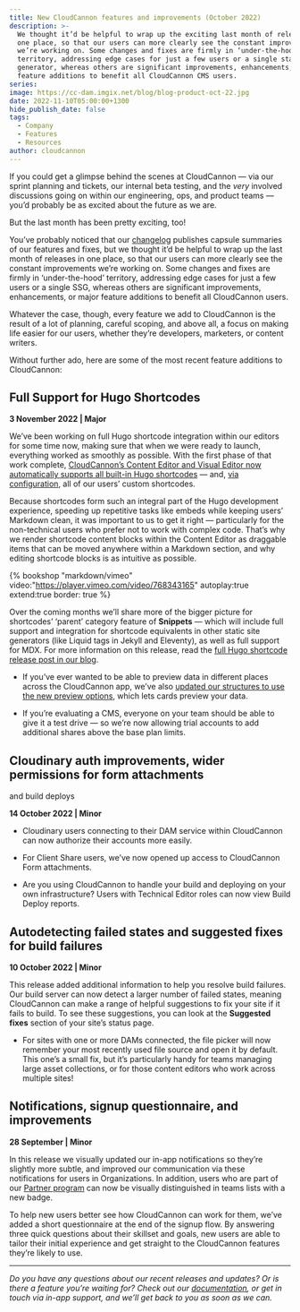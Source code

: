 ```yaml
---
title: New CloudCannon features and improvements (October 2022)
description: >-
  We thought it’d be helpful to wrap up the exciting last month of releases in
  one place, so that our users can more clearly see the constant improvements
  we’re working on. Some changes and fixes are firmly in ‘under-the-hood’
  territory, addressing edge cases for just a few users or a single static site
  generator, whereas others are significant improvements, enhancements, or major
  feature additions to benefit all CloudCannon CMS users.
series:
image: https://cc-dam.imgix.net/blog/blog-product-oct-22.jpg
date: 2022-11-10T05:00:00+1300
hide_publish_date: false
tags:
  - Company
  - Features
  - Resources
author: cloudcannon
---
```

If you could get a glimpse behind the scenes at CloudCannon — via our sprint planning and tickets, our internal beta testing, and the *very* involved discussions going on within our engineering, ops, and product teams — you’d probably be as excited about the future as we are.

But the last month has been pretty exciting, too\!

You’ve probably noticed that our [changelog](https://cloudcannon.com/changelog/) publishes capsule summaries of our features and fixes, but we thought it’d be helpful to wrap up the last month of releases in one place, so that our users can more clearly see the constant improvements we’re working on. Some changes and fixes are firmly in ‘under-the-hood’ territory, addressing edge cases for just a few users or a single SSG, whereas others are significant improvements, enhancements, or major feature additions to benefit all CloudCannon users.

Whatever the case, though, every feature we add to CloudCannon is the result of a lot of planning, careful scoping, and above all, a focus on making life easier for our users, whether they’re developers, marketers, or content writers.

Without further ado, here are some of the most recent feature additions to CloudCannon:

## Full Support for Hugo Shortcodes

**3 November 2022 \| Major**

We’ve been working on full Hugo shortcode integration within our editors for some time now, making sure that when we were ready to launch, everything worked as smoothly as possible. With the first phase of that work complete, [CloudCannon’s Content Editor and Visual Editor now automatically supports all built-in Hugo shortcodes](https://cloudcannon.com/documentation/articles/editing-with-hugo-shortcodes/) — and, [via configuration](https://cloudcannon.com/documentation/articles/editing-with-hugo-shortcodes/?ssg=Hugo), all of our users’ custom shortcodes.

Because shortcodes form such an integral part of the Hugo development experience, speeding up repetitive tasks like embeds while keeping users’ Markdown clean, it was important to us to get it right — particularly for the non-technical users who prefer not to work with complex code. That’s why we render shortcode content blocks within the Content Editor as draggable items that can be moved anywhere within a Markdown section, and why editing shortcode blocks is as intuitive as possible.

{% bookshop "markdown/vimeo" video:"https://player.vimeo.com/video/768343165" autoplay:true extend:true border: true %}

Over the coming months we’ll share more of the bigger picture for
shortcodes’ ‘parent’ category feature of **Snippets** — which will include
full support and integration for shortcode equivalents in other static
site generators (like Liquid tags in Jekyll and Eleventy), as well as full
support for MDX. For more information on this release, read the [full
Hugo shortcode release post in our
blog](https://cloudcannon.com/blog/editing-content-with-hugo-shortcodes/).


* If you’ve ever wanted to be able to preview data in different places
across the CloudCannon app, we’ve also [updated our structures to use the
new preview
options](https://cloudcannon.com/documentation/articles/changing-how-cards-preview-your-data/),
which lets cards preview your data.

* If you’re evaluating a CMS, everyone on your team should be able to give
it a test drive — so we’re now allowing trial accounts to add additional
shares above the base plan limits.


## Cloudinary auth improvements, wider permissions for form attachments
and build deploys


**14 October 2022 \| Minor**


* Cloudinary users connecting to their DAM service within CloudCannon can
now authorize their accounts more easily.

* For Client Share users, we’ve now opened up access to CloudCannon Form
attachments.

* Are you using CloudCannon to handle your build and deploying on your own
infrastructure? Users with Technical Editor roles can now view Build
Deploy reports.


## Autodetecting failed states and suggested fixes for build failures


**10 October 2022 \| Minor**


This release added additional information to help you resolve build
failures. Our build server can now detect a larger number of failed
states, meaning CloudCannon can make a range of helpful suggestions to fix
your site if it fails to build. To see these suggestions, you can look at
the **Suggested fixes** section of your site’s status page.


* For sites with one or more DAMs connected, the file picker will now
remember your most recently used file source and open it by default. This
one’s a small fix, but it’s particularly handy for teams managing large
asset collections, or for those content editors who work across multiple
sites\!


## Notifications, signup questionnaire, and improvements


**28 September \| Minor**


In this release we visually updated our in-app notifications so they’re
slightly more subtle, and improved our communication via these
notifications for users in Organizations. In addition, users who are part
of our [Partner program](https://cloudcannon.com/partner-program/) can now
be visually distinguished in teams lists with a new badge.


To help new users better see how CloudCannon can work for them, we’ve
added a short questionnaire at the end of the signup flow. By answering
three quick questions about their skillset and goals, new users are able
to tailor their initial experience and get straight to the CloudCannon
features they’re likely to use.

---

*Do you have any questions about our recent releases and updates? Or is
there a feature you’re waiting for? Check out our
[documentation](https://cloudcannon.com/documentation), or get in touch via in-app support, and we’ll
get back to you as soon as we can.*